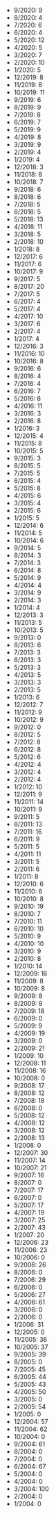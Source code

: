 *  9/2020: 9
*  8/2020: 4
*  7/2020: 6
*  6/2020: 4
*  5/2020: 12
*  4/2020: 5
*  3/2020: 7
*  2/2020: 10
*  1/2020: 5
*  12/2019: 8
*  11/2019: 8
*  10/2019: 11
*  9/2019: 6
*  8/2019: 9
*  7/2019: 8
*  6/2019: 7
*  5/2019: 9
*  4/2019: 8
*  3/2019: 9
*  2/2019: 4
*  1/2019: 4
*  12/2018: 3
*  11/2018: 8
*  10/2018: 7
*  9/2018: 6
*  8/2018: 6
*  7/2018: 5
*  6/2018: 5
*  5/2018: 13
*  4/2018: 11
*  3/2018: 5
*  2/2018: 10
*  1/2018: 8
*  12/2017: 6
*  11/2017: 6
*  10/2017: 9
*  9/2017: 5
*  8/2017: 20
*  7/2017: 5
*  6/2017: 4
*  5/2017: 4
*  4/2017: 10
*  3/2017: 6
*  2/2017: 4
*  1/2017: 4
*  12/2016: 3
*  11/2016: 10
*  10/2016: 8
*  9/2016: 6
*  8/2016: 4
*  7/2016: 4
*  6/2016: 7
*  5/2016: 8
*  4/2016: 11
*  3/2016: 3
*  2/2016: 8
*  1/2016: 3
*  12/2015: 4
*  11/2015: 8
*  10/2015: 5
*  9/2015: 3
*  8/2015: 5
*  7/2015: 5
*  6/2015: 4
*  5/2015: 8
*  4/2015: 6
*  3/2015: 4
*  2/2015: 6
*  1/2015: 5
*  12/2014: 6
*  11/2014: 5
*  10/2014: 6
*  9/2014: 5
*  8/2014: 3
*  7/2014: 3
*  6/2014: 8
*  5/2014: 9
*  4/2014: 4
*  3/2014: 9
*  2/2014: 3
*  1/2014: 4
*  12/2013: 3
*  11/2013: 5
*  10/2013: 5
*  9/2013: 0
*  8/2013: 6
*  7/2013: 3
*  6/2013: 3
*  5/2013: 3
*  4/2013: 5
*  3/2013: 3
*  2/2013: 5
*  1/2013: 6
*  12/2012: 7
*  11/2012: 9
*  10/2012: 9
*  9/2012: 0
*  8/2012: 5
*  7/2012: 8
*  6/2012: 8
*  5/2012: 6
*  4/2012: 4
*  3/2012: 4
*  2/2012: 4
*  1/2012: 10
*  12/2011: 9
*  11/2011: 14
*  10/2011: 9
*  9/2011: 5
*  8/2011: 13
*  7/2011: 16
*  6/2011: 9
*  5/2011: 5
*  4/2011: 11
*  3/2011: 5
*  2/2011: 6
*  1/2011: 8
*  12/2010: 6
*  11/2010: 6
*  10/2010: 8
*  9/2010: 19
*  8/2010: 7
*  7/2010: 11
*  6/2010: 10
*  5/2010: 9
*  4/2010: 10
*  3/2010: 9
*  2/2010: 8
*  1/2010: 14
*  12/2009: 16
*  11/2009: 8
*  10/2009: 8
*  9/2009: 8
*  8/2009: 9
*  7/2009: 18
*  6/2009: 0
*  5/2009: 9
*  4/2009: 19
*  3/2009: 0
*  2/2009: 21
*  1/2009: 10
*  12/2008: 11
*  11/2008: 16
*  10/2008: 0
*  9/2008: 17
*  8/2008: 12
*  7/2008: 18
*  6/2008: 0
*  5/2008: 12
*  4/2008: 12
*  3/2008: 12
*  2/2008: 13
*  1/2008: 0
*  12/2007: 30
*  11/2007: 14
*  10/2007: 21
*  9/2007: 16
*  8/2007: 0
*  7/2007: 17
*  6/2007: 0
*  5/2007: 17
*  4/2007: 19
*  3/2007: 25
*  2/2007: 43
*  1/2007: 20
*  12/2006: 23
*  11/2006: 23
*  10/2006: 0
*  9/2006: 26
*  8/2006: 0
*  7/2006: 29
*  6/2006: 0
*  5/2006: 27
*  4/2006: 61
*  3/2006: 0
*  2/2006: 0
*  1/2006: 31
*  12/2005: 0
*  11/2005: 36
*  10/2005: 37
*  9/2005: 39
*  8/2005: 0
*  7/2005: 45
*  6/2005: 44
*  5/2005: 43
*  4/2005: 50
*  3/2005: 0
*  2/2005: 54
*  1/2005: 0
*  12/2004: 57
*  11/2004: 62
*  10/2004: 0
*  9/2004: 61
*  8/2004: 0
*  7/2004: 0
*  6/2004: 67
*  5/2004: 0
*  4/2004: 0
*  3/2004: 100
*  2/2004: 0
*  1/2004: 0
